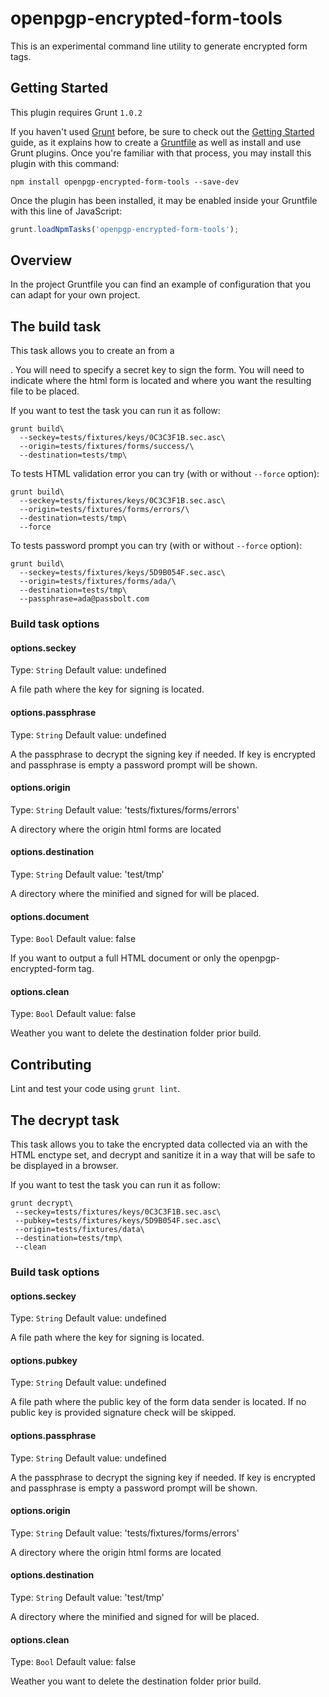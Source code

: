 # openpgp-encrypted-form-tools

This is an experimental command line utility to generate encrypted form tags.


## Getting Started
This plugin requires Grunt `1.0.2`

If you haven't used [Grunt](http://gruntjs.com/) before, be sure to check out the [Getting Started](http://gruntjs.com/getting-started) guide, as it explains how to create a [Gruntfile](http://gruntjs.com/sample-gruntfile) as well as install and use Grunt plugins. Once you're familiar with that process, you may install this plugin with this command:

```shell
npm install openpgp-encrypted-form-tools --save-dev
```

Once the plugin has been installed, it may be enabled inside your Gruntfile with this line of JavaScript:

```js
grunt.loadNpmTasks('openpgp-encrypted-form-tools');
```

## Overview
In the project Gruntfile you can find an example of configuration that you can adapt for your own project.

## The build task

This task allows you to create an <openpgp-encrypted-form> from a <form>.
You will need to specify a secret key to sign the form. You will need to indicate where the html form is located
and where you want the resulting file to be placed.

If you want to test the task you can run it as follow:
```
grunt build\
  --seckey=tests/fixtures/keys/0C3C3F1B.sec.asc\
  --origin=tests/fixtures/forms/success/\
  --destination=tests/tmp\
```

To tests HTML validation error you can try (with or without `--force` option):
```
grunt build\
  --seckey=tests/fixtures/keys/0C3C3F1B.sec.asc\
  --origin=tests/fixtures/forms/errors/\
  --destination=tests/tmp\
  --force
```

To tests password prompt you can try (with or without `--force` option):
```
grunt build\
  --seckey=tests/fixtures/keys/5D9B054F.sec.asc\
  --origin=tests/fixtures/forms/ada/\
  --destination=tests/tmp\
  --passphrase=ada@passbolt.com
```

### Build task options

#### options.seckey
Type: `String`
Default value: undefined

A file path where the key for signing is located.

#### options.passphrase
Type: `String`
Default value: undefined

A the passphrase to decrypt the signing key if needed.
If key is encrypted and passphrase is empty a password prompt will be shown.

#### options.origin
Type: `String`
Default value: 'tests/fixtures/forms/errors'

A directory where the origin html forms are located

#### options.destination
Type: `String`
Default value: 'test/tmp'

A directory where the minified and signed for will be placed.

#### options.document
Type: `Bool`
Default value: false

If you want to output a full HTML document or only the openpgp-encrypted-form tag.

#### options.clean
Type: `Bool`
Default value: false

Weather you want to delete the destination folder prior build.

## Contributing
Lint and test your code using `grunt lint`.

## The decrypt task

This task allows you to take the encrypted data collected via an <openpgp-encrypted-form> 
with the HTML enctype set, and decrypt and sanitize it in a way that will be safe to be
displayed in a browser.


If you want to test the task you can run it as follow:
```
grunt decrypt\
 --seckey=tests/fixtures/keys/0C3C3F1B.sec.asc\
 --pubkey=tests/fixtures/keys/5D9B054F.sec.asc\
 --origin=tests/fixtures/data\
 --destination=tests/tmp\
 --clean

```

### Build task options

#### options.seckey
Type: `String`
Default value: undefined

A file path where the key for signing is located.

#### options.pubkey
Type: `String`
Default value: undefined

A file path where the public key of the form data sender is located.
If no public key is provided signature check will be skipped.

#### options.passphrase
Type: `String`
Default value: undefined

A the passphrase to decrypt the signing key if needed.
If key is encrypted and passphrase is empty a password prompt will be shown.

#### options.origin
Type: `String`
Default value: 'tests/fixtures/forms/errors'

A directory where the origin html forms are located

#### options.destination
Type: `String`
Default value: 'test/tmp'

A directory where the minified and signed for will be placed.

#### options.clean
Type: `Bool`
Default value: false

Weather you want to delete the destination folder prior build.
